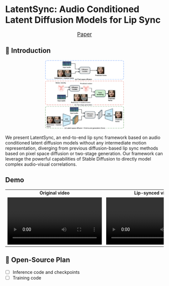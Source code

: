# LatentSync: Audio Conditioned Latent Diffusion Models for Lip Sync

<p align="center" style="font-size: larger;">
  <a href="https://arxiv.org/abs/2412.04431">Paper</a>
</p>

## 📖 Introduction

<p align="center">
<img src="assets/frameworks_comparison.png" width=50%>
<p>

We present LatentSync, an end-to-end lip sync framework based on audio conditioned latent diffusion models without any intermediate motion representation, diverging from previous diffusion-based lip sync methods based on pixel space diffusion or two-stage generation. Our framework can leverage the powerful capabilities of Stable Diffusion to directly model complex audio-visual correlations.

## Demo

<table class="center">
  <tr style="font-weight: bolder;text-align:center;">
        <td width="50%"><b>Original video</b></td>
        <td width="50%"><b>Lip-synced video</b></td>
  </tr>
  <tr>
    <td>
      <video src=https://github.com/user-attachments/assets/5b4805e6-57e4-408a-b325-c18083bc7dcb controls preload></video>
    </td>
    <td>
      <video src=https://github.com/user-attachments/assets/5b4805e6-57e4-408a-b325-c18083bc7dcb controls preload></video>
    </td>
  </tr>
</table>

## 📑 Open-Source Plan

- [ ] Inference code and checkpoints
- [ ] Training code
